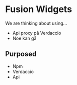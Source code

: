 # Fusion Widgets

We are thinking about using...

- Api proxy på Verdaccio
- Noe kan gå

## Purposed

- Npm
- Verdaccio
- Api
